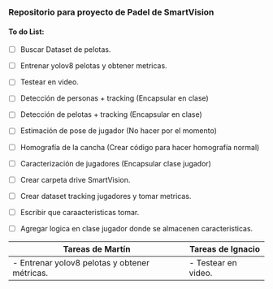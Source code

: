 ### Repositorio para proyecto de Padel de SmartVision
#### To do List:
- [ ] Buscar Dataset de pelotas.
- [ ] Entrenar yolov8 pelotas y obtener metricas.
- [ ] Testear en video.
- [ ] Detección de personas + tracking (Encapsular en clase)
- [ ] Detección de pelotas + tracking (Encapsular en clase)
- [ ] Estimación de pose de jugador (No hacer por el momento)
- [ ] Homografía de la cancha (Crear código para hacer homografía normal)
- [ ] Caracterización de jugadores (Encapsular clase jugador)
- [ ] Crear carpeta drive SmartVision.
- [ ] Crear dataset tracking jugadores y tomar metricas.
- [ ] Escribir que caraacteristicas tomar.
- [ ] Agregar logica en clase jugador donde se almacenen caracteristicas.


| Tareas de Martín                            | Tareas de Ignacio                             |
|---------------------------------------------|----------------------------------------------|
| - Entrenar yolov8 pelotas y obtener métricas. | - Testear en video.                      |


